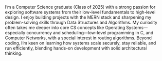I’m a Computer Science graduate (Class of 2025) with a strong passion for exploring software systems from their low-level fundamentals to high-level design. I enjoy building projects with the MERN stack and sharpening my problem-solving skills through Data Structures and Algorithms. My curiosity often takes me deeper into core CS concepts like Operating Systems—especially concurrency and scheduling—low-level programming in C, and Computer Networks, with a special interest in routing algorithms. Beyond coding, I’m keen on learning how systems scale securely, stay reliable, and run efficiently, blending hands-on development with solid architectural thinking.
